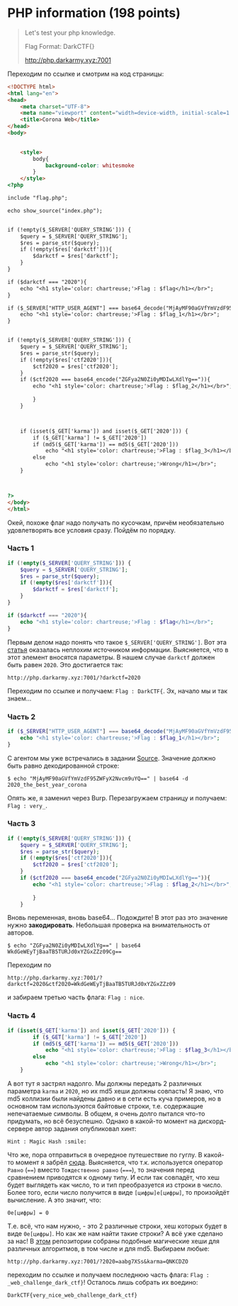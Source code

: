 # PHP information (198 points)

>    Let's test your php knowledge.
>
>    Flag Format: DarkCTF{}
>
>    http://php.darkarmy.xyz:7001

Переходим по ссылке и смотрим на код страницы:
```html
<!DOCTYPE html>
<html lang="en">
<head>
    <meta charset="UTF-8">
    <meta name="viewport" content="width=device-width, initial-scale=1.0">
    <title>Corona Web</title>
</head>
<body>
    

    <style>
        body{
            background-color: whitesmoke
        }
    </style>
<?php

include "flag.php";

echo show_source("index.php");


if (!empty($_SERVER['QUERY_STRING'])) {
    $query = $_SERVER['QUERY_STRING'];
    $res = parse_str($query);
    if (!empty($res['darkctf'])){
        $darkctf = $res['darkctf'];
    }
}

if ($darkctf === "2020"){
    echo "<h1 style='color: chartreuse;'>Flag : $flag</h1></br>";
}

if ($_SERVER["HTTP_USER_AGENT"] === base64_decode("MjAyMF90aGVfYmVzdF95ZWFyX2Nvcm9uYQ==")){
    echo "<h1 style='color: chartreuse;'>Flag : $flag_1</h1></br>";
}


if (!empty($_SERVER['QUERY_STRING'])) {
    $query = $_SERVER['QUERY_STRING'];
    $res = parse_str($query);
    if (!empty($res['ctf2020'])){
        $ctf2020 = $res['ctf2020'];
    }
    if ($ctf2020 === base64_encode("ZGFya2N0Zi0yMDIwLXdlYg==")){
        echo "<h1 style='color: chartreuse;'>Flag : $flag_2</h1></br>";
                
        }
    }



    if (isset($_GET['karma']) and isset($_GET['2020'])) {
        if ($_GET['karma'] != $_GET['2020'])
        if (md5($_GET['karma']) == md5($_GET['2020']))
            echo "<h1 style='color: chartreuse;'>Flag : $flag_3</h1></br>";
        else
            echo "<h1 style='color: chartreuse;'>Wrong</h1></br>";
    }



?>
</body>
</html>
```

Окей, похоже флаг надо получать по кусочкам, причём необязательно удовлетворять все условия сразу. Пойдём по порядку.

### Часть 1

```php
if (!empty($_SERVER['QUERY_STRING'])) {
    $query = $_SERVER['QUERY_STRING'];
    $res = parse_str($query);
    if (!empty($res['darkctf'])){
        $darkctf = $res['darkctf'];
    }
}

if ($darkctf === "2020"){
    echo "<h1 style='color: chartreuse;'>Flag : $flag</h1></br>";
}
```

Первым делом надо понять что такое `$_SERVER['QUERY_STRING']`. Вот эта [статья](http://www.softtime.ru/article/index.php?id_article=69)
оказалась неплохим источником информации. Выясняется, что в этот элемент вносятся параметры. В нашем случае `darkctf`
должен быть равен `2020`. Это достигается так:
```
http://php.darkarmy.xyz:7001/?darkctf=2020
```
Переходим по ссылке и получаем: `Flag : DarkCTF{`. Эх, начало мы и так знаем...

### Часть 2

```php
if ($_SERVER["HTTP_USER_AGENT"] === base64_decode("MjAyMF90aGVfYmVzdF95ZWFyX2Nvcm9uYQ==")){
    echo "<h1 style='color: chartreuse;'>Flag : $flag_1</h1></br>";
}
```

С агентом мы уже встречались в задании [Source](../Source). Значение должно быть равно декодированной строке:

```shell script
$ echo "MjAyMF90aGVfYmVzdF95ZWFyX2Nvcm9uYQ==" | base64 -d           
2020_the_best_year_corona
```

Опять же, я заменил через Burp. Перезагружаем страницу и получаем: `Flag : very_`.

### Часть 3

```php
if (!empty($_SERVER['QUERY_STRING'])) {
    $query = $_SERVER['QUERY_STRING'];
    $res = parse_str($query);
    if (!empty($res['ctf2020'])){
        $ctf2020 = $res['ctf2020'];
    }
    if ($ctf2020 === base64_encode("ZGFya2N0Zi0yMDIwLXdlYg==")){
        echo "<h1 style='color: chartreuse;'>Flag : $flag_2</h1></br>";
                
        }
    }
```

Вновь переменная, вновь base64... Подождите! В этот раз это значение нужно **закодировать**. Небольшая
проверка на внимательность от авторов.

```shell script
$ echo "ZGFya2N0Zi0yMDIwLXdlYg==" | base64                          
WkdGeWEyTjBaaTB5TURJd0xYZGxZZz09Cg==
```

Переходим по 

```
http://php.darkarmy.xyz:7001/?darkctf=2020&ctf2020=WkdGeWEyTjBaaTB5TURJd0xYZGxZZz09
```

и забираем третью часть флага: `Flag : nice`.

### Часть 4

```php
if (isset($_GET['karma']) and isset($_GET['2020'])) {
        if ($_GET['karma'] != $_GET['2020'])
        if (md5($_GET['karma']) == md5($_GET['2020']))
            echo "<h1 style='color: chartreuse;'>Flag : $flag_3</h1></br>";
        else
            echo "<h1 style='color: chartreuse;'>Wrong</h1></br>";
    }
```

А вот тут я застрял надолго. Мы должны передать 2 различных параметра `karma` и `2020`, но их md5 хеши
должны совпасть! Я знаю, что md5 коллизии были найдены давно и в сети есть куча примеров, но в основном там
используются байтовые строки, т.е. содержащие непечатаемые символы. В общем, я очень долго пытался что-то придумать, но 
всё безуспешно. Однако в какой-то момент на дискорд-сервере автор задания опубликовал хинт:

```
Hint : Magic Hash :smile:
```

Что же, пора отправиться в очередное путешествие по гуглу. В какой-то момент я забрёл [сюда](http://russiansecurity.expert/2015/06/14/magic-hash-again/).
Выясняется, что т.к. используется оператор `Равно` (`==`) вместо `Тождественно равно` (`===`), то значения перед
сравнением приводятся к одному типу. И если так совпадёт, что хеш будет выглядеть как число, то и тип преобразуется из 
строки в число. Более того, если число получится в виде `[цифры]e[цифры]`, то произойдёт вычисление. А это значит, что:

```
0e[цифры] = 0
```

Т.е. всё, что нам нужно, - это 2 различные строки, хеш которых будет в виде 
`0e[цифры]`. Но как же нам найти такие строки? А всё уже сделано за нас! В [этом](https://github.com/spaze/hashes/blob/master) 
репозитории собраны подобные магические хеши для различных алгоритмов, в том числе и для md5. Выбираем любые:

```
http://php.darkarmy.xyz:7001/?2020=aabg7XSs&karma=QNKCDZO
```

переходим по ссылке и получаем последнюю часть флага: `Flag : _web_challenge_dark_ctf}`! Осталось лишь собрать их 
воедино:

```
DarkCTF{very_nice_web_challenge_dark_ctf}
```